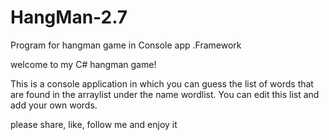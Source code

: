 # HangMan-2.7
Program for hangman game in Console app .Framework

welcome to my C# hangman game!

This is a console application in which you can guess the list of words that are found in the arraylist
under the name wordlist. You can edit this list and add your own words.

please share, like, follow me and enjoy it
